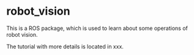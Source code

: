 # robot_vision

This is a ROS package, which is used to learn about some operations of robot vision.

The tutorial with more details is located in xxx.
